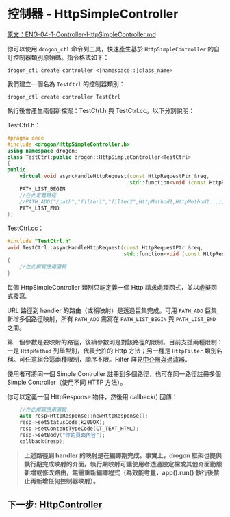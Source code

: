# 控制器 - HttpSimpleController

[原文：ENG-04-1-Controller-HttpSimpleController.md](/ENG/ENG-04-1-Controller-HttpSimpleController.md)

你可以使用 `drogon_ctl` 命令列工具，快速產生基於 `HttpSimpleController` 的自訂控制器類別原始碼。指令格式如下：

```shell
drogon_ctl create controller <[namespace::]class_name>
```

我們建立一個名為 `TestCtrl` 的控制器類別：

```shell
drogon_ctl create controller TestCtrl
```

執行後會產生兩個新檔案：TestCtrl.h 與 TestCtrl.cc。以下分別說明：

TestCtrl.h：

```c++
#pragma once
#include <drogon/HttpSimpleController.h>
using namespace drogon;
class TestCtrl:public drogon::HttpSimpleController<TestCtrl>
{
public:
    virtual void asyncHandleHttpRequest(const HttpRequestPtr &req,
                                        std::function<void (const HttpResponsePtr &)> &&callback)override;
    PATH_LIST_BEGIN
    //在此定義路徑
    //PATH_ADD("/path","filter1","filter2",HttpMethod1,HttpMethod2...);
    PATH_LIST_END
};
```

TestCtrl.cc：

```c++
#include "TestCtrl.h"
void TestCtrl::asyncHandleHttpRequest(const HttpRequestPtr &req,
                                      std::function<void (const HttpResponsePtr &)> &&callback)
{
    //在此撰寫應用邏輯
}
```

每個 HttpSimpleController 類別只能定義一個 Http 請求處理函式，並以虛擬函式覆寫。

URL 路徑到 handler 的路由（或稱映射）是透過巨集完成。可用 `PATH_ADD` 巨集新增多個路徑映射，所有 `PATH_ADD` 需寫在 `PATH_LIST_BEGIN` 與 `PATH_LIST_END` 之間。

第一個參數是要映射的路徑，後續參數則是對該路徑的限制。目前支援兩種限制：一是 `HttpMethod` 列舉型別，代表允許的 Http 方法；另一種是 `HttpFilter` 類別名稱。可任意組合這兩種限制，順序不限。Filter 詳見[中介層與過濾器](/JB_TW/ENG-05-Middleware-and-Filter.tw.md)。

使用者可將同一個 Simple Controller 註冊到多個路徑，也可在同一路徑註冊多個 Simple Controller（使用不同 HTTP 方法）。

你可以定義一個 HttpResponse 物件，然後用 callback() 回傳：

```c++
    //在此撰寫應用邏輯
    auto resp=HttpResponse::newHttpResponse();
    resp->setStatusCode(k200OK);
    resp->setContentTypeCode(CT_TEXT_HTML);
    resp->setBody("你的頁面內容");
    callback(resp);
```

> **上述路徑到 handler 的映射是在編譯期完成。事實上，drogon 框架也提供執行期完成映射的介面。執行期映射可讓使用者透過設定檔或其他介面動態新增或修改路由，無需重新編譯程式（為效能考量，app().run() 執行後禁止再新增任何控制器映射）。**

## 下一步: [HttpController](ENG-04-2-Controller-HttpController.tw.md)

